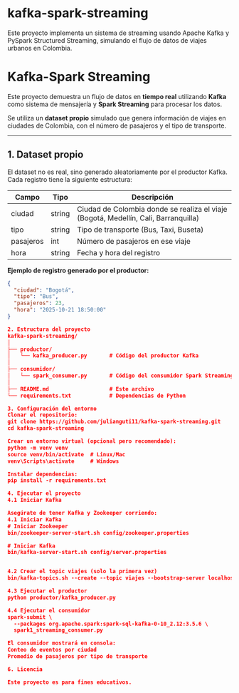 # kafka-spark-streaming
Este proyecto implementa un sistema de streaming usando Apache Kafka y PySpark Structured Streaming, simulando el flujo de datos de viajes urbanos en Colombia.
# Kafka-Spark Streaming

Este proyecto demuestra un flujo de datos en **tiempo real** utilizando **Kafka** como sistema de mensajería y **Spark Streaming** para procesar los datos.  

Se utiliza un **dataset propio** simulado que genera información de viajes en ciudades de Colombia, con el número de pasajeros y el tipo de transporte.

---

## 1. Dataset propio

El dataset no es real, sino generado aleatoriamente por el productor Kafka. Cada registro tiene la siguiente estructura:

| Campo       | Tipo    | Descripción                              |
|------------|--------|------------------------------------------|
| ciudad     | string | Ciudad de Colombia donde se realiza el viaje (Bogotá, Medellín, Cali, Barranquilla) |
| tipo       | string | Tipo de transporte (Bus, Taxi, Buseta)   |
| pasajeros  | int    | Número de pasajeros en ese viaje         |
| hora       | string | Fecha y hora del registro                 |

**Ejemplo de registro generado por el productor:**

```json
{
  "ciudad": "Bogotá",
  "tipo": "Bus",
  "pasajeros": 23,
  "hora": "2025-10-21 18:50:00"
}

2. Estructura del proyecto
kafka-spark-streaming/
│
├── productor/
│   └── kafka_producer.py       # Código del productor Kafka
│
├── consumidor/
│   └── spark_consumer.py       # Código del consumidor Spark Streaming
│
├── README.md                   # Este archivo
└── requirements.txt            # Dependencias de Python

3. Configuración del entorno
Clonar el repositorio:
git clone https://github.com/julianguti11/kafka-spark-streaming.git
cd kafka-spark-streaming

Crear un entorno virtual (opcional pero recomendado):
python -m venv venv
source venv/bin/activate  # Linux/Mac
venv\Scripts\activate     # Windows

Instalar dependencias:
pip install -r requirements.txt

4. Ejecutar el proyecto
4.1 Iniciar Kafka

Asegúrate de tener Kafka y Zookeeper corriendo:
4.1 Iniciar Kafka
# Iniciar Zookeeper
bin/zookeeper-server-start.sh config/zookeeper.properties

# Iniciar Kafka
bin/kafka-server-start.sh config/server.properties


4.2 Crear el topic viajes (solo la primera vez)
bin/kafka-topics.sh --create --topic viajes --bootstrap-server localhost:9092 --partitions 1 --replication-factor 1

4.3 Ejecutar el productor
python productor/kafka_producer.py

4.4 Ejecutar el consumidor
spark-submit \
  --packages org.apache.spark:spark-sql-kafka-0-10_2.12:3.5.6 \
  spark1_streaming_consumer.py

El consumidor mostrará en consola:
Conteo de eventos por ciudad
Promedio de pasajeros por tipo de transporte

6. Licencia

Este proyecto es para fines educativos.
